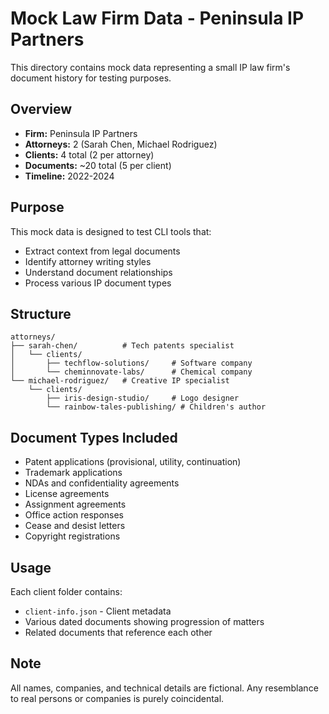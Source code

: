 # Mock Law Firm Data - Peninsula IP Partners

This directory contains mock data representing a small IP law firm's document history for testing purposes.

## Overview
- **Firm:** Peninsula IP Partners
- **Attorneys:** 2 (Sarah Chen, Michael Rodriguez)
- **Clients:** 4 total (2 per attorney)
- **Documents:** ~20 total (5 per client)
- **Timeline:** 2022-2024

## Purpose
This mock data is designed to test CLI tools that:
- Extract context from legal documents
- Identify attorney writing styles
- Understand document relationships
- Process various IP document types

## Structure
```
attorneys/
├── sarah-chen/          # Tech patents specialist
│   └── clients/
│       ├── techflow-solutions/     # Software company
│       └── cheminnovate-labs/      # Chemical company
└── michael-rodriguez/   # Creative IP specialist
    └── clients/
        ├── iris-design-studio/     # Logo designer
        └── rainbow-tales-publishing/ # Children's author
```

## Document Types Included
- Patent applications (provisional, utility, continuation)
- Trademark applications
- NDAs and confidentiality agreements
- License agreements
- Assignment agreements
- Office action responses
- Cease and desist letters
- Copyright registrations

## Usage
Each client folder contains:
- `client-info.json` - Client metadata
- Various dated documents showing progression of matters
- Related documents that reference each other

## Note
All names, companies, and technical details are fictional. Any resemblance to real persons or companies is purely coincidental. 